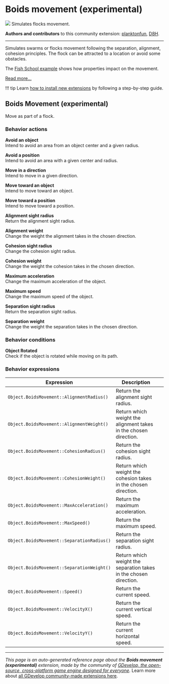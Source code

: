 # Boids movement (experimental)

<img src="https://resources.gdevelop-app.com/assets/Icons/Glyphster Pack/Master/SVG/Restaurant/Restaurant_restaurant_seafood_animal_fish.svg" class="extension-icon"></img>
Simulates flocks movement.

**Authors and contributors** to this community extension: [planktonfun](https://gd.games/planktonfun), [D8H](https://gd.games/D8H).

---

Simulates swarms or flocks movement following the separation, alignment, cohesion principles. The flock can be attracted to a location or avoid some obstacles.

The [Fish School example](https://editor.gdevelop.io/?project=example://fish-school) shows how properties impact on the movement.

[Read more...](/gdevelop5/extensions/boids-movement/details/)

!!! tip
    Learn [how to install new extensions](/gdevelop5/extensions/search) by following a step-by-step guide.



## Boids Movement (experimental) 

Move as part of a flock. 

### Behavior actions

**Avoid an object**  
Intend to avoid an area from an object center and a given radius.

**Avoid a position**  
Intend to avoid an area with a given center and radius.

**Move in a direction**  
Intend to move in a given direction.

**Move toward an object**  
Intend to move toward an object.

**Move toward a position**  
Intend to move toward a position.

**Alignment sight radius**  
Return the alignment sight radius.

**Alignment weight**  
Change the weight the alignment takes in the chosen direction.

**Cohesion sight radius**  
Change the cohesion sight radius.

**Cohesion weight**  
Change the weight the cohesion takes in the chosen direction.

**Maximum acceleration**  
Change the maximum acceleration of the object.

**Maximum speed**  
Change the maximum speed of the object.

**Separation sight radius**  
Return the separation sight radius.

**Separation weight**  
Change the weight the separation takes in the chosen direction.

### Behavior conditions

**Object Rotated**  
Check if the object is rotated while moving on its path.

### Behavior expressions

| Expression | Description |  |
|-----|-----|-----|
| `Object.BoidsMovement::AlignmentRadius()` | Return the alignment sight radius. ||
| `Object.BoidsMovement::AlignmentWeight()` | Return which weight the alignment takes in the chosen direction. ||
| `Object.BoidsMovement::CohesionRadius()` | Return the cohesion sight radius. ||
| `Object.BoidsMovement::CohesionWeight()` | Return which weight the cohesion takes in the chosen direction. ||
| `Object.BoidsMovement::MaxAcceleration()` | Return the maximum acceleration. ||
| `Object.BoidsMovement::MaxSpeed()` | Return the maximum speed. ||
| `Object.BoidsMovement::SeparationRadius()` | Return the separation sight radius. ||
| `Object.BoidsMovement::SeparationWeight()` | Return which weight the separation takes in the chosen direction. ||
| `Object.BoidsMovement::Speed()` | Return the current speed. ||
| `Object.BoidsMovement::VelocityX()` | Return the current vertical speed. ||
| `Object.BoidsMovement::VelocityY()` | Return the current horizontal speed. ||

---

*This page is an auto-generated reference page about the **Boids movement (experimental)** extension, made by the community of [GDevelop, the open-source, cross-platform game engine designed for everyone](https://gdevelop.io/).* Learn more about [all GDevelop community-made extensions here](/gdevelop5/extensions).